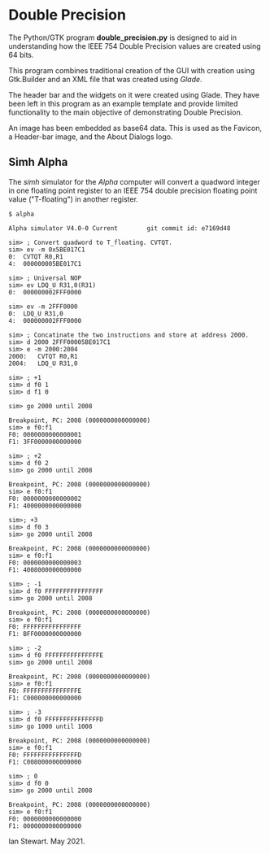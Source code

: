# Double Precision

The Python/GTK program **double_precision.py** is designed to aid in understanding how the IEEE 754 Double Precision values
are created using 64 bits.

This program combines traditional creation of the GUI with creation using Gtk.Builder and an XML file that was created using *Glade*.

The header bar and the widgets on it were created using Glade. They have been left in this program as an example template and 
provide limited functionality to the main objective of demonstrating Double Precision.

An image has been embedded as base64 data. This is used as the Favicon, a Header-bar image, and the About Dialogs logo.

## Simh Alpha

The *simh* simulator for the *Alpha* computer will convert a quadword integer in one floating point register to an IEEE 754 double 
precision floating point value ("T-floating") in another register.

```
$ alpha

Alpha simulator V4.0-0 Current        git commit id: e7169d48

sim> ; Convert quadword to T_floating. CVTQT.
sim> ev -m 0x5BE017C1
0:	CVTQT R0,R1
4:	000000005BE017C1

sim> ; Universal NOP
sim> ev LDQ_U R31,0(R31)
0:	000000002FFF0000

sim> ev -m 2FFF0000
0:	LDQ_U R31,0
4:	000000002FFF0000

sim> ; Concatinate the two instructions and store at address 2000.
sim> d 2000 2FFF00005BE017C1
sim> e -m 2000:2004
2000:	CVTQT R0,R1
2004:	LDQ_U R31,0

sim> ; +1
sim> d f0 1
sim> d f1 0

sim> go 2000 until 2008

Breakpoint, PC: 2008 (0000000000000000)
sim> e f0:f1
F0:	0000000000000001
F1:	3FF0000000000000

sim> ; +2
sim> d f0 2
sim> go 2000 until 2008

Breakpoint, PC: 2008 (0000000000000000)
sim> e f0:f1
F0:	0000000000000002
F1:	4000000000000000

sim>; +3
sim> d f0 3
sim> go 2000 until 2008

Breakpoint, PC: 2008 (0000000000000000)
sim> e f0:f1
F0:	0000000000000003
F1:	4008000000000000

sim> ; -1
sim> d f0 FFFFFFFFFFFFFFFF
sim> go 2000 until 2008

Breakpoint, PC: 2008 (0000000000000000)
sim> e f0:f1
F0:	FFFFFFFFFFFFFFFF
F1:	BFF0000000000000

sim> ; -2
sim> d f0 FFFFFFFFFFFFFFFE
sim> go 2000 until 2008

Breakpoint, PC: 2008 (0000000000000000)
sim> e f0:f1
F0:	FFFFFFFFFFFFFFFE
F1:	C000000000000000

sim> ; -3
sim> d f0 FFFFFFFFFFFFFFFD
sim> go 1000 until 1008

Breakpoint, PC: 2008 (0000000000000000)
sim> e f0:f1
F0:	FFFFFFFFFFFFFFFD
F1:	C008000000000000

sim> ; 0
sim> d f0 0
sim> go 2000 until 2008

Breakpoint, PC: 2008 (0000000000000000)
sim> e f0:f1
F0:	0000000000000000
F1:	0000000000000000
```


Ian Stewart. May 2021.
